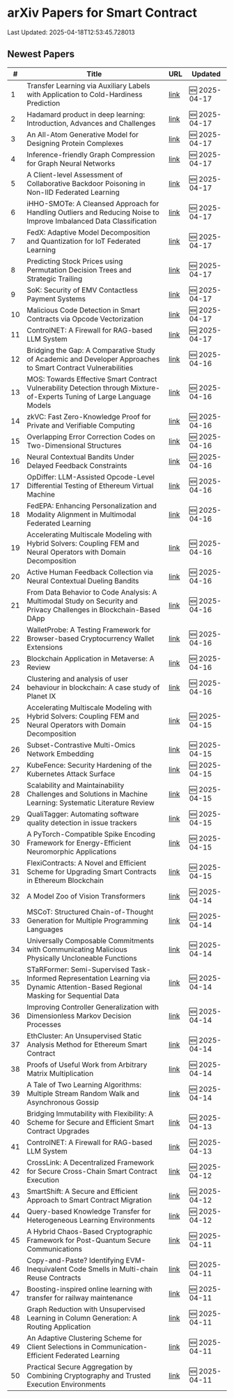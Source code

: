 # arXiv Papers for Smart Contract

Last Updated: 2025-04-18T12:53:45.728013

## Newest Papers

|\#|Title|URL|Updated|
|---|---|---|---|
|1|Transfer Learning via Auxiliary Labels with Application to Cold-Hardiness Prediction|[link](http://arxiv.org/abs/2504.13142v1)|🆕 2025-04-17|
|2|Hadamard product in deep learning: Introduction, Advances and Challenges|[link](http://arxiv.org/abs/2504.13112v1)|🆕 2025-04-17|
|3|An All-Atom Generative Model for Designing Protein Complexes|[link](http://arxiv.org/abs/2504.13075v1)|🆕 2025-04-17|
|4|Inference-friendly Graph Compression for Graph Neural Networks|[link](http://arxiv.org/abs/2504.13034v1)|🆕 2025-04-17|
|5|A Client-level Assessment of Collaborative Backdoor Poisoning in Non-IID Federated Learning|[link](http://arxiv.org/abs/2504.12875v1)|🆕 2025-04-17|
|6|iHHO-SMOTe: A Cleansed Approach for Handling Outliers and Reducing Noise to Improve Imbalanced Data Classification|[link](http://arxiv.org/abs/2504.12850v1)|🆕 2025-04-17|
|7|FedX: Adaptive Model Decomposition and Quantization for IoT Federated Learning|[link](http://arxiv.org/abs/2504.12849v1)|🆕 2025-04-17|
|8|Predicting Stock Prices using Permutation Decision Trees and Strategic Trailing|[link](http://arxiv.org/abs/2504.12828v1)|🆕 2025-04-17|
|9|SoK: Security of EMV Contactless Payment Systems|[link](http://arxiv.org/abs/2504.12812v1)|🆕 2025-04-17|
|10|Malicious Code Detection in Smart Contracts via Opcode Vectorization|[link](http://arxiv.org/abs/2504.12720v1)|🆕 2025-04-17|
|11|ControlNET: A Firewall for RAG-based LLM System|[link](http://arxiv.org/abs/2504.09593v2)|🆕 2025-04-17|
|12|Bridging the Gap: A Comparative Study of Academic and Developer Approaches to Smart Contract Vulnerabilities|[link](http://arxiv.org/abs/2504.12443v1)|🆕 2025-04-16|
|13|MOS: Towards Effective Smart Contract Vulnerability Detection through Mixture-of-Experts Tuning of Large Language Models|[link](http://arxiv.org/abs/2504.12234v1)|🆕 2025-04-16|
|14|zkVC: Fast Zero-Knowledge Proof for Private and Verifiable Computing|[link](http://arxiv.org/abs/2504.12217v1)|🆕 2025-04-16|
|15|Overlapping Error Correction Codes on Two-Dimensional Structures|[link](http://arxiv.org/abs/2504.12142v1)|🆕 2025-04-16|
|16|Neural Contextual Bandits Under Delayed Feedback Constraints|[link](http://arxiv.org/abs/2504.12086v1)|🆕 2025-04-16|
|17|OpDiffer: LLM-Assisted Opcode-Level Differential Testing of Ethereum Virtual Machine|[link](http://arxiv.org/abs/2504.12034v1)|🆕 2025-04-16|
|18|FedEPA: Enhancing Personalization and Modality Alignment in Multimodal Federated Learning|[link](http://arxiv.org/abs/2504.12025v1)|🆕 2025-04-16|
|19|Accelerating Multiscale Modeling with Hybrid Solvers: Coupling FEM and Neural Operators with Domain Decomposition|[link](http://arxiv.org/abs/2504.11383v2)|🆕 2025-04-16|
|20|Active Human Feedback Collection via Neural Contextual Dueling Bandits|[link](http://arxiv.org/abs/2504.12016v1)|🆕 2025-04-16|
|21|From Data Behavior to Code Analysis: A Multimodal Study on Security and Privacy Challenges in Blockchain-Based DApp|[link](http://arxiv.org/abs/2504.11860v1)|🆕 2025-04-16|
|22|WalletProbe: A Testing Framework for Browser-based Cryptocurrency Wallet Extensions|[link](http://arxiv.org/abs/2504.11735v1)|🆕 2025-04-16|
|23|Blockchain Application in Metaverse: A Review|[link](http://arxiv.org/abs/2504.11730v1)|🆕 2025-04-16|
|24|Clustering and analysis of user behaviour in blockchain: A case study of Planet IX|[link](http://arxiv.org/abs/2504.11702v1)|🆕 2025-04-16|
|25|Accelerating Multiscale Modeling with Hybrid Solvers: Coupling FEM and Neural Operators with Domain Decomposition|[link](http://arxiv.org/abs/2504.11383v1)|🆕 2025-04-15|
|26|Subset-Contrastive Multi-Omics Network Embedding|[link](http://arxiv.org/abs/2504.11321v1)|🆕 2025-04-15|
|27|KubeFence: Security Hardening of the Kubernetes Attack Surface|[link](http://arxiv.org/abs/2504.11126v1)|🆕 2025-04-15|
|28|Scalability and Maintainability Challenges and Solutions in Machine Learning: Systematic Literature Review|[link](http://arxiv.org/abs/2504.11079v1)|🆕 2025-04-15|
|29|QualiTagger: Automating software quality detection in issue trackers|[link](http://arxiv.org/abs/2504.11053v1)|🆕 2025-04-15|
|30|A PyTorch-Compatible Spike Encoding Framework for Energy-Efficient Neuromorphic Applications|[link](http://arxiv.org/abs/2504.11026v1)|🆕 2025-04-15|
|31|FlexiContracts: A Novel and Efficient Scheme for Upgrading Smart Contracts in Ethereum Blockchain|[link](http://arxiv.org/abs/2504.10811v1)|🆕 2025-04-15|
|32|A Model Zoo of Vision Transformers|[link](http://arxiv.org/abs/2504.10231v1)|🆕 2025-04-14|
|33|MSCoT: Structured Chain-of-Thought Generation for Multiple Programming Languages|[link](http://arxiv.org/abs/2504.10178v1)|🆕 2025-04-14|
|34|Universally Composable Commitments with Communicating Malicious Physically Uncloneable Functions|[link](http://arxiv.org/abs/2504.10120v1)|🆕 2025-04-14|
|35|STaRFormer: Semi-Supervised Task-Informed Representation Learning via Dynamic Attention-Based Regional Masking for Sequential Data|[link](http://arxiv.org/abs/2504.10097v1)|🆕 2025-04-14|
|36|Improving Controller Generalization with Dimensionless Markov Decision Processes|[link](http://arxiv.org/abs/2504.10006v1)|🆕 2025-04-14|
|37|EthCluster: An Unsupervised Static Analysis Method for Ethereum Smart Contract|[link](http://arxiv.org/abs/2504.09977v1)|🆕 2025-04-14|
|38|Proofs of Useful Work from Arbitrary Matrix Multiplication|[link](http://arxiv.org/abs/2504.09971v1)|🆕 2025-04-14|
|39|A Tale of Two Learning Algorithms: Multiple Stream Random Walk and Asynchronous Gossip|[link](http://arxiv.org/abs/2504.09792v1)|🆕 2025-04-14|
|40|Bridging Immutability with Flexibility: A Scheme for Secure and Efficient Smart Contract Upgrades|[link](http://arxiv.org/abs/2504.09652v1)|🆕 2025-04-13|
|41|ControlNET: A Firewall for RAG-based LLM System|[link](http://arxiv.org/abs/2504.09593v1)|🆕 2025-04-13|
|42|CrossLink: A Decentralized Framework for Secure Cross-Chain Smart Contract Execution|[link](http://arxiv.org/abs/2504.09319v1)|🆕 2025-04-12|
|43|SmartShift: A Secure and Efficient Approach to Smart Contract Migration|[link](http://arxiv.org/abs/2504.09315v1)|🆕 2025-04-12|
|44|Query-based Knowledge Transfer for Heterogeneous Learning Environments|[link](http://arxiv.org/abs/2504.09205v1)|🆕 2025-04-12|
|45|A Hybrid Chaos-Based Cryptographic Framework for Post-Quantum Secure Communications|[link](http://arxiv.org/abs/2504.08618v1)|🆕 2025-04-11|
|46|Copy-and-Paste? Identifying EVM-Inequivalent Code Smells in Multi-chain Reuse Contracts|[link](http://arxiv.org/abs/2504.07589v2)|🆕 2025-04-11|
|47|Boosting-inspired online learning with transfer for railway maintenance|[link](http://arxiv.org/abs/2504.08554v1)|🆕 2025-04-11|
|48|Graph Reduction with Unsupervised Learning in Column Generation: A Routing Application|[link](http://arxiv.org/abs/2504.08401v1)|🆕 2025-04-11|
|49|An Adaptive Clustering Scheme for Client Selections in Communication-Efficient Federated Learning|[link](http://arxiv.org/abs/2504.08356v1)|🆕 2025-04-11|
|50|Practical Secure Aggregation by Combining Cryptography and Trusted Execution Environments|[link](http://arxiv.org/abs/2504.08325v1)|🆕 2025-04-11|
